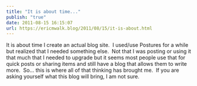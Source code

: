 ```yaml
---
title: "It is about time..."
publish: "true"
date: 2011-08-15 16:15:07
url: https://ericmwalk.blog/2011/08/15/it-is-about.html
---
```


It is about time I create an actual blog site.  I used/use Postures for a while but realized that I needed something else.  Not that I was posting or using it that much that I needed to upgrade but it seems most people use that for quick posts or sharing items and still have a blog that allows them to write more.  So... this is where all of that thinking has brought me.  If you are asking yourself what this blog will bring, I am not sure.